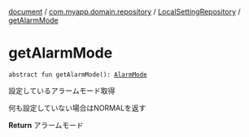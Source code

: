 [document](../../index.md) / [com.myapp.domain.repository](../index.md) / [LocalSettingRepository](index.md) / [getAlarmMode](./get-alarm-mode.md)

# getAlarmMode

`abstract fun getAlarmMode(): `[`AlarmMode`](../../com.myapp.domain.model.value/-alarm-mode/index.md)

設定しているアラームモード取得

何も設定していない場合はNORMALを返す

**Return**
アラームモード

